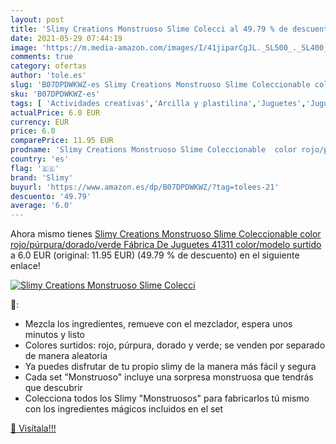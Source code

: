 ```yaml
---
layout: post
title: 'Slimy Creations Monstruoso Slime Colecci al 49.79 % de descuento'
date: 2021-05-29 07:44:19
image: 'https://m.media-amazon.com/images/I/41jiparCgJL._SL500_._SL400_.jpg'
comments: true
category: ofertas
author: 'tole.es'
slug: 'B07DPDWKWZ-es Slimy Creations Monstruoso Slime Coleccionable color...'
sku: 'B07DPDWKWZ-es'
tags: [ 'Actividades creativas','Arcilla y plastilina','Juguetes','Juguetes y juegos','juguetes','slimy', ]
actualPrice: 6.0 EUR
currency: EUR
price: 6.0
comparePrice: 11.95 EUR
prodname: 'Slimy Creations Monstruoso Slime Coleccionable  color rojo/púrpura/dorado/verde  Fábrica De Juguetes 41311    color/modelo surtido'
country: 'es'
flag: '🇪🇸'
brand: 'Slimy'
buyurl: 'https://www.amazon.es/dp/B07DPDWKWZ/?tag=tolees-21'
descuento: '49.79'
average: '6.0'
---
```


Ahora mismo tienes [Slimy Creations Monstruoso Slime Coleccionable  color rojo/púrpura/dorado/verde  Fábrica De Juguetes 41311    color/modelo surtido](https://www.amazon.es/dp/B07DPDWKWZ/?tag=tolees-21) a 6.0 EUR (original: 11.95 EUR) (49.79 %  de descuento) en el siguiente enlace!

[![Slimy Creations Monstruoso Slime Colecci](https://m.media-amazon.com/images/I/41jiparCgJL._SL500_._SL400_.jpg)](https://www.amazon.es/dp/B07DPDWKWZ/?tag=tolees-21)

🔎:

- Mezcla los ingredientes, remueve con el mezclador, espera unos minutos y listo
- Colores surtidos: rojo, púrpura, dorado y verde; se venden por separado de manera aleatoria
- Ya puedes disfrutar de tu propio slimy de la manera más fácil y segura
- Cada set "Monstruoso" incluye una sorpresa monstruosa que tendrás que descubrir
- Colecciona todos los Slimy "Monstruosos" para fabricarlos tú mismo con los ingredientes mágicos incluidos en el set

[🛒 Visítala!!!](https://www.amazon.es/dp/B07DPDWKWZ/?tag=tolees-21)
